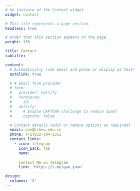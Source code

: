 ```yaml
---
# An instance of the Contact widget.
widget: contact

# This file represents a page section.
headless: true

# Order that this section appears on the page.
weight: 130

title: Contact
subtitle:

content:
  # Automatically link email and phone or display as text?
  autolink: true

  # # Email form provider
  # form:
  #   provider: netlify
  #   formspree:
  #     id:
  #   netlify:
  #     # Enable CAPTCHA challenge to reduce spam?
  #     captcha: false

  # Contact details (edit or remove options as required)
  email: one@hrbeu.edu.cn
  phone: (+1)832-304-1351
  contact_links:
    - icon: telegram
      icon_pack: fab
      name: 
      
      Contact Me on Telegram
      link: 'https://t.me/gao_yuan'

design:
  columns: '2'
---
```

